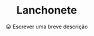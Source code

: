   <h1 align="center">Lanchonete</h1>

  <p style="text-align: center;"> 😛 Escrever uma breve descrição</p>
